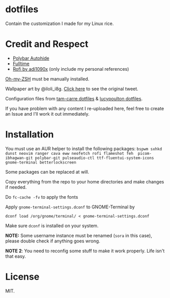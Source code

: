 # dotfiles
Contain the customization I made for my Linux rice.

# Credit and Respect
- [Polybar Autohide](https://github.com/arkeane/polybar_autohide)
- [Fulltime](https://github.com/skyventuree/fulltime)
- [Rofi by adi1090x](https://github.com/adi1090x/rofi) (only include my personal
	references)

[Oh-my-ZSH](https://ohmyz.sh/) must be manually installed.

Wallpaper art by @iloli_i8g. [Click here](https://twitter.com/iloli_i8g/status/1417188835746729990) to see the original tweet.

Configuration files from [tam-carre dotfiles](https://github.com/tam-carre/dotfiles) & [lucypoulton dotfiles](https://github.com/lucypoulton/dotfiles/).

If you have problem with any content I re-uploaded here, feel free to create an
Issue and I'll work it out immediately.

# Installation
You must use an AUR helper to install the following packages:
``bspwm sxhkd dunst neovim ranger cava eww neofetch rofi flameshot feh  picom-ibhagwan-git polybar-git pulseaudio-ctl ttf-fluentui-system-icons gnome-terminal betterlockscreen``

Some packages can be replaced at will.

Copy everything from the repo to your home directories and make changes if needed.

Do `fc-cache -fv` to apply the fonts

Apply `gnome-terminal-settings.dconf` to GNOME-Terminal by
```
dconf load /org/gnome/terminal/ < gnome-terminal-settings.dconf
```
Make sure `dconf` is installed on your system.

**NOTE:** Some username instance must be renamed (`sora` in this case), please double check if anything goes wrong.

**NOTE 2**: You need to reconfig some stuff to make it work properly. Life isn't that easy.

# License
MIT.

